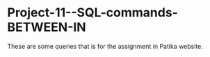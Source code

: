 # Project-11--SQL-commands-BETWEEN-IN
These are some queries that is for the assignment in Patika website.
